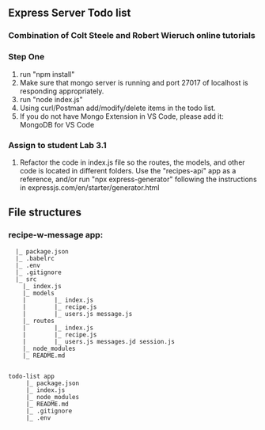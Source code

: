 ## Express Server Todo list

### Combination of Colt Steele and Robert Wieruch online tutorials

### Step One

1. run "npm install"
1. Make sure that mongo server is running and port 27017 of localhost is responding appropriately.
1. run "node index.js"
1. Using curl/Postman add/modify/delete items in the todo list.
1. If you do not have Mongo Extension in VS Code, please add it: MongoDB for VS Code

### Assign to student Lab 3.1

1. Refactor the code in index.js file so the routes, the models, and other code is located in different folders. Use the "recipes-api" app as a reference, and/or run "npx express-generator" following the instructions in expressjs.com/en/starter/generator.html


## File structures

### recipe-w-message app:
~~~
  |_ package.json
  |_ .babelrc
  |_ .env
  |_ .gitignore
  |_ src
    |_ index.js
    |_ models
    |        |_ index.js
    |        |_ recipe.js
    |        |_ users.js message.js
    |_ routes
    |        |_ index.js
    |        |_ recipe.js 
    |        |_ users.js messages.jd session.js
    |_ node_modules
    |_ README.md


todo-list app
     |_ package.json
     |_ index.js
     |_ node_modules
     |_ README.md
     |_ .gitignore
     |_ .env
~~~